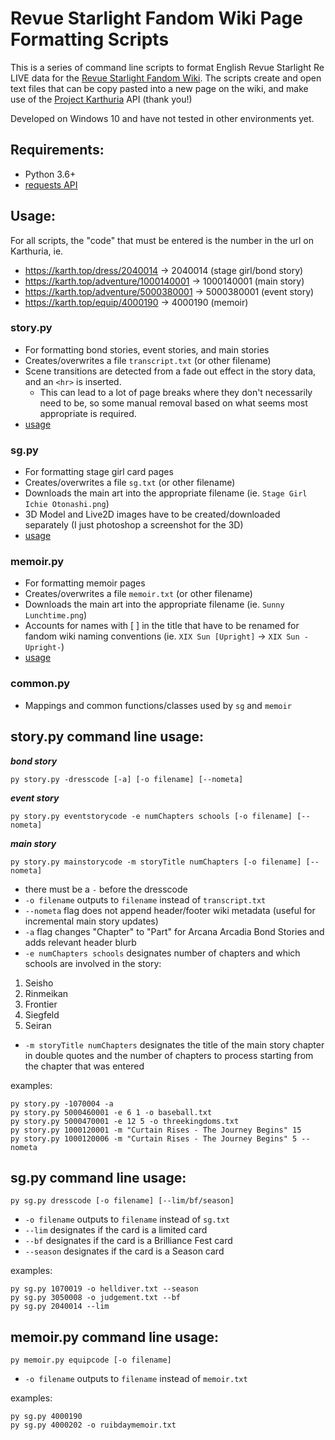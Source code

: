 # Revue Starlight Fandom Wiki Page Formatting Scripts

This is a series of command line scripts to format English Revue Starlight Re LIVE data for the [Revue Starlight Fandom Wiki](https://revuestarlight.fandom.com/wiki/Revue_Starlight_Wiki). The scripts create and open text files that can be copy pasted into a new page on the wiki, and make use of the [Project Karthuria](http://karth.top) API (thank you!)

Developed on Windows 10 and have not tested in other environments yet. 

## Requirements:
* Python 3.6+
* [requests API](https://docs.python-requests.org/en/latest/user/install/#install)

## Usage:

For all scripts, the "code" that must be entered is the number in the url on Karthuria, ie. 
* https://karth.top/dress/2040014 -> 2040014 (stage girl/bond story)
* https://karth.top/adventure/1000140001 -> 1000140001 (main story)
* https://karth.top/adventure/5000380001 -> 5000380001 (event story)
* https://karth.top/equip/4000190 -> 4000190 (memoir)

### story.py
* For formatting bond stories, event stories, and main stories
* Creates/overwrites a file `transcript.txt` (or other filename)
* Scene transitions are detected from a fade out effect in the story data, and an `<hr>` is inserted.
  * This can lead to a lot of page breaks where they don't necessarily need to be, so some manual removal based on what seems most appropriate is required.
* [usage](#storypy-command-line-usage)

### sg.py
* For formatting stage girl card pages
* Creates/overwrites a file `sg.txt` (or other filename)
* Downloads the main art into the appropriate filename (ie. `Stage Girl Ichie Otonashi.png`)
* 3D Model and Live2D images have to be created/downloaded separately (I just photoshop a screenshot for the 3D)
* [usage](#sgpy-command-line-usage)

### memoir.py
* For formatting memoir pages
* Creates/overwrites a file `memoir.txt` (or other filename)
* Downloads the main art into the appropriate filename (ie. `Sunny Lunchtime.png`)
* Accounts for names with [ ] in the title that have to be renamed for fandom wiki naming conventions (ie. `XIX Sun [Upright]` -> `XIX Sun -Upright-`)
* [usage](#memoirpy-command-line-usage)

### common.py
* Mappings and common functions/classes used by `sg` and `memoir`

## story.py command line usage:
***bond story***
```
py story.py -dresscode [-a] [-o filename] [--nometa]
```
***event story***
```
py story.py eventstorycode -e numChapters schools [-o filename] [--nometa]
```
***main story***
```
py story.py mainstorycode -m storyTitle numChapters [-o filename] [--nometa]
```
* there must be a `-` before the dresscode
* `-o filename` outputs to `filename` instead of `transcript.txt`
* `--nometa` flag does not append header/footer wiki metadata (useful for incremental main story updates)
* `-a` flag changes "Chapter" to "Part" for Arcana Arcadia Bond Stories and adds relevant header blurb
* `-e numChapters schools` designates number of chapters and which schools are involved in the story:
1. Seisho
2. Rinmeikan
3. Frontier
4. Siegfeld
5. Seiran
* `-m storyTitle numChapters` designates the title of the main story chapter in double quotes and the number of chapters to process starting from the chapter that was entered

examples:
```
py story.py -1070004 -a
py story.py 5000460001 -e 6 1 -o baseball.txt
py story.py 5000470001 -e 12 5 -o threekingdoms.txt
py story.py 1000120001 -m "Curtain Rises - The Journey Begins" 15
py story.py 1000120006 -m "Curtain Rises - The Journey Begins" 5 --nometa
```
## sg.py command line usage:
```
py sg.py dresscode [-o filename] [--lim/bf/season]
```
* `-o filename` outputs to `filename` instead of `sg.txt`
* `--lim` designates if the card is a limited card
* `--bf` designates if the card is a Brilliance Fest card
* `--season` designates if the card is a Season card

examples:
```
py sg.py 1070019 -o helldiver.txt --season
py sg.py 3050008 -o judgement.txt --bf
py sg.py 2040014 --lim
```

## memoir.py command line usage:
```
py memoir.py equipcode [-o filename]
```
* `-o filename` outputs to `filename` instead of `memoir.txt`

examples:
```
py sg.py 4000190
py sg.py 4000202 -o ruibdaymemoir.txt
```
